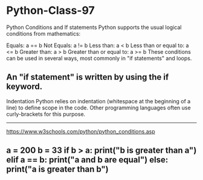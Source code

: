 # Python-Class-97

Python Conditions and If statements
Python supports the usual logical conditions from mathematics:

Equals: a == b
Not Equals: a != b
Less than: a < b
Less than or equal to: a <= b
Greater than: a > b
Greater than or equal to: a >= b
These conditions can be used in several ways, most commonly in "if statements" and loops.

An "if statement" is written by using the if keyword.
-----------------------------------------------------------
Indentation
Python relies on indentation (whitespace at the beginning of a line) to define scope in the code. Other programming languages often use curly-brackets for this purpose.

--------------------------------------------
https://www.w3schools.com/python/python_conditions.asp


a = 200
b = 33
if b > a:
  print("b is greater than a")
elif a == b:
  print("a and b are equal")
else:
  print("a is greater than b")
---------------------------------
